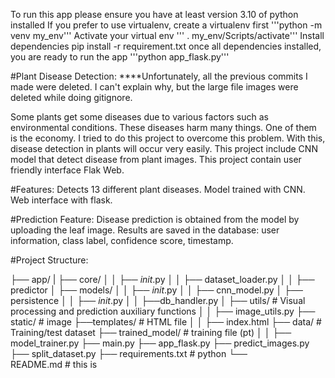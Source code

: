 
To run this app please ensure you have at least version 3.10  of python installed
If you prefer to use virtualenv, create a virtualenv first 
 '''python -m venv my_env'''
Activate your virtual env
''' . my_env/Scripts/activate'''
Install dependencies
pip install -r requirement.txt
once all dependencies installed, you are ready to run the app 
'''python app_flask.py'''

#Plant Disease Detection:
****Unfortunately, all the previous commits I made were deleted. I can't explain why, but the large file images were deleted while doing gitignore.


Some plants get some diseases due to various factors such as environmental conditions. These diseases harm many things.
One of them is the economy.
I tried to do this project to overcome this problem. With this, disease detection in plants will occur very easily.
This project include CNN model that detect disease from plant images.
This project contain user friendly interface Flak Web. 


#Features:
Detects 13 different plant diseases.
Model trained with CNN.
Web interface with flask.

#Prediction Feature:
Disease prediction is obtained from the model by uploading the leaf image.
Results are saved in the database: user information, class label, confidence score, timestamp.

#Project Structure:

├── app/
| ├── core/ 
│ │ ├── _init_.py
│ │ ├── dataset_loader.py
│ │ ├── predictor
│ ├── models/ 
│ │ ├── _init_.py
│ │ ├── cnn_model.py
│ ├── persistence
│ │ ├── _init_.py
│ │ ├──db_handler.py
│ ├── utils/ # Visual processing and prediction auxiliary functions
│ │ ├── image_utils.py
├── static/ # image
├──templates/ # HTML file
│ │ ├── index.html
├── data/ # Training/test dataset
├── trained_model/ # training file (pt)
│ │ ├── model_trainer.py
├── main.py 
├── app_flask.py
├── predict_images.py
├── split_dataset.py
├── requirements.txt # python 
└── README.md # this is